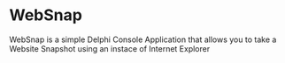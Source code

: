 # WebSnap
WebSnap is a simple Delphi Console Application that allows you to take a Website Snapshot using an instace of Internet Explorer
